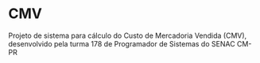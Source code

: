 # CMV
Projeto de sistema para cálculo do Custo de Mercadoria Vendida (CMV), desenvolvido pela turma 178 de Programador de Sistemas do SENAC CM-PR
